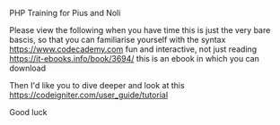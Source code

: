 PHP Training for Pius and Noli

Please view the following when you have time this is just the very bare bascis, so that you can familiarise yourself with the syntax https://www.codecademy.com fun and interactive, not just reading
https://it-ebooks.info/book/3694/ this is an ebook in which you can download

Then I'd like you to dive deeper and look at this
https://codeigniter.com/user_guide/tutorial

Good luck

